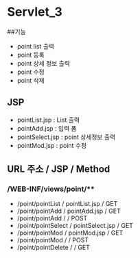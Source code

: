 # Servlet_3
 
 ##기능 
 - point list 출력
 - point 등록
 - point 상세 정보 출력 
 - point 수정
 - point 삭제
 
 
 ## JSP
 - pointList.jsp	: List 출력
 - pointAdd.jsp		: 입력 폼
 - pointSelect.jsp	: point 상세정보 출력 
 - pointMod.jsp		: point 수정
 
 ## URL 주소				/	JSP				/ Method
 ### /WEB-INF/views/point/**
 - /point/pointList		/ pointList.jsp		/ GET
 - /point/pointAdd		/ pointAdd.jsp		/ GET
 - /point/pointAdd		/					/ POST
 - /point/pointSelect	/ pointSelect.jsp	/ GET
 - /point/pointMod		/ pointMod.jsp		/ GET
 - /point/pointMod		/					/ POST
 - /point/pointDelete	/					/ GET